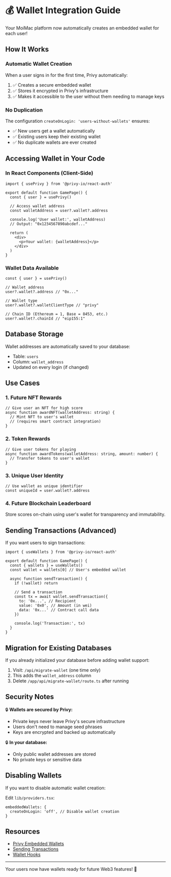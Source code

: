 # 💰 Wallet Integration Guide

Your MoiMac platform now automatically creates an embedded wallet for each user!

## How It Works

### Automatic Wallet Creation
When a user signs in for the first time, Privy automatically:
1. ✅ Creates a secure embedded wallet
2. ✅ Stores it encrypted in Privy's infrastructure
3. ✅ Makes it accessible to the user without them needing to manage keys

### No Duplication
The configuration `createOnLogin: 'users-without-wallets'` ensures:
- ✅ New users get a wallet automatically
- ✅ Existing users keep their existing wallet
- ✅ No duplicate wallets are ever created

## Accessing Wallet in Your Code

### In React Components (Client-Side)

```tsx
import { usePrivy } from '@privy-io/react-auth'

export default function GamePage() {
  const { user } = usePrivy()
  
  // Access wallet address
  const walletAddress = user?.wallet?.address
  
  console.log('User wallet:', walletAddress)
  // Output: "0x1234567890abcdef..."
  
  return (
    <div>
      <p>Your wallet: {walletAddress}</p>
    </div>
  )
}
```

### Wallet Data Available

```tsx
const { user } = usePrivy()

// Wallet address
user?.wallet?.address // "0x..."

// Wallet type
user?.wallet?.walletClientType // "privy"

// Chain ID (Ethereum = 1, Base = 8453, etc.)
user?.wallet?.chainId // "eip155:1"
```

## Database Storage

Wallet addresses are automatically saved to your database:
- Table: `users`
- Column: `wallet_address`
- Updated on every login (if changed)

## Use Cases

### 1. **Future NFT Rewards**
```tsx
// Give user an NFT for high score
async function awardNFT(walletAddress: string) {
  // Mint NFT to user's wallet
  // (requires smart contract integration)
}
```

### 2. **Token Rewards**
```tsx
// Give user tokens for playing
async function awardTokens(walletAddress: string, amount: number) {
  // Transfer tokens to user's wallet
}
```

### 3. **Unique User Identity**
```tsx
// Use wallet as unique identifier
const uniqueId = user.wallet?.address
```

### 4. **Future Blockchain Leaderboard**
Store scores on-chain using user's wallet for transparency and immutability.

## Sending Transactions (Advanced)

If you want users to sign transactions:

```tsx
import { useWallets } from '@privy-io/react-auth'

export default function GamePage() {
  const { wallets } = useWallets()
  const wallet = wallets[0] // User's embedded wallet
  
  async function sendTransaction() {
    if (!wallet) return
    
    // Send a transaction
    const tx = await wallet.sendTransaction({
      to: '0x...', // Recipient
      value: '0x0', // Amount (in wei)
      data: '0x...' // Contract call data
    })
    
    console.log('Transaction:', tx)
  }
}
```

## Migration for Existing Databases

If you already initialized your database before adding wallet support:

1. Visit: `/api/migrate-wallet` (one time only)
2. This adds the `wallet_address` column
3. Delete `/app/api/migrate-wallet/route.ts` after running

## Security Notes

🔒 **Wallets are secured by Privy:**
- Private keys never leave Privy's secure infrastructure
- Users don't need to manage seed phrases
- Keys are encrypted and backed up automatically

🔒 **In your database:**
- Only public wallet addresses are stored
- No private keys or sensitive data

## Disabling Wallets

If you want to disable automatic wallet creation:

Edit `lib/providers.tsx`:
```tsx
embeddedWallets: {
  createOnLogin: 'off', // Disable wallet creation
}
```

## Resources

- [Privy Embedded Wallets](https://docs.privy.io/guide/react/wallets/embedded)
- [Sending Transactions](https://docs.privy.io/guide/react/wallets/embedded/usage/sending-transactions)
- [Wallet Hooks](https://docs.privy.io/guide/react/wallets/embedded/usage/wallet-hooks)

---

Your users now have wallets ready for future Web3 features! 🚀

